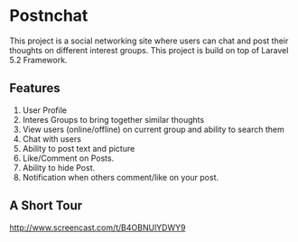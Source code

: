 # Postnchat
This project is a social networking site where users can chat and post their thoughts on different interest groups. This project is build on top of Laravel 5.2 Framework.

## Features
1. User Profile
2. Interes Groups to bring together similar thoughts
3. View users (online/offline) on current group and ability to search them
4. Chat with users
5. Ability to post text and picture
6. Like/Comment on Posts.
7. Ability to hide Post.
8. Notification when others comment/like on your post.

## A Short Tour
http://www.screencast.com/t/B4OBNUlYDWY9
